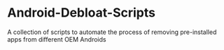# Android-Debloat-Scripts
A collection of scripts to automate the process of removing pre-installed apps from different OEM Androids 
